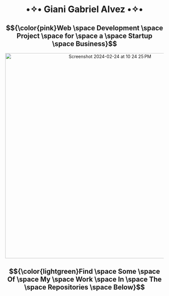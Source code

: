 <h1 align="center" style="font-weight:bold;"> •✧• Giani Gabriel Alvez •✧• </h1>


<h2 align="center">
$${\color{pink}Web \space Development \space Project \space for \space a \space Startup \space Business}$$
</h2>

<p align="center">
  <img align="center" width="650" alt="Screenshot 2024-02-24 at 10 24 25 PM" src="https://github.com/Giavonator/Giavonator/assets/68939873/d371b10c-b3b1-491e-81e5-9b95fdd45e92">
</p>


<h2 align="center">
$${\color{lightgreen}Find \space Some \space Of \space My \space Work \space In \space The \space Repositories \space Below}$$
</h2>

<!--
**Giavonator/Giavonator** is a ✨ _special_ ✨ repository because its `README.md` (this file) appears on your GitHub profile.

Here are some ideas to get you started:

- 🔭 I’m currently working on ...
- 🌱 I’m currently learning ...
- 👯 I’m looking to collaborate on ...
- 🤔 I’m looking for help with ...
- 💬 Ask me about ...
- 📫 How to reach me: ...
- 😄 Pronouns: ...
- ⚡ Fun fact: ...
-->
